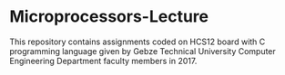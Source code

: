 # Microprocessors-Lecture


This repository contains assignments coded on HCS12 board with C programming language given by Gebze Technical University Computer Engineering Department faculty members in 2017.
